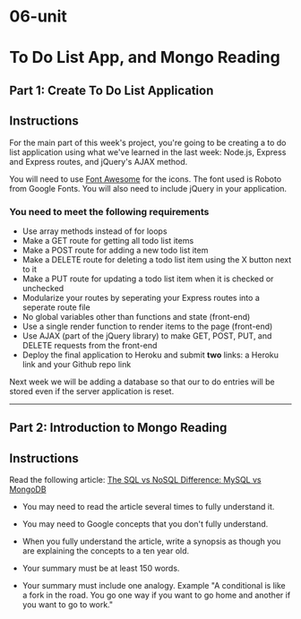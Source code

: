 # 06-unit

# To Do List App, and Mongo Reading

## Part 1: Create To Do List Application

## Instructions

For the main part of this week's project, you're going to be creating a to do list application using what we've learned in the last week: Node.js, Express and Express routes, and jQuery's AJAX method.

You will need to use [Font Awesome](https://fontawesome.com/) for the icons. The font used is Roboto from Google Fonts. You will also need to include jQuery in your application.

### You need to meet the following requirements

- Use array methods instead of for loops
- Make a GET route for getting all todo list items
- Make a POST route for adding a new todo list item
- Make a DELETE route for deleting a todo list item using the X button next to it
- Make a PUT route for updating a todo list item when it is checked or unchecked
- Modularize your routes by seperating your Express routes into a seperate route file
- No global variables other than functions and state (front-end)
- Use a single render function to render items to the page (front-end)
- Use AJAX (part of the jQuery library) to make GET, POST, PUT, and DELETE requests from the front-end
- Deploy the final application to Heroku and submit **two** links: a Heroku link and your Github repo link

Next week we will be adding a database so that our to do entries will be stored even if the server application is reset.

---

## Part 2: Introduction to Mongo Reading

## Instructions

Read the following article: [The SQL vs NoSQL Difference: MySQL vs MongoDB](https://medium.com/xplenty-blog/the-sql-vs-nosql-difference-mysql-vs-mongodb-32c9980e67b2)

* You may need to read the article several times to fully understand it. 

* You may need to Google concepts that you don't fully understand. 

* When you fully understand the article, write a synopsis as though you are explaining the concepts to a ten year old. 

* Your summary must be at least 150 words.

* Your summary must include one analogy. Example "A conditional is like a fork in the road. You go one way if you want to go home and another if you want to go to work."